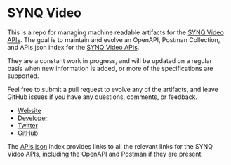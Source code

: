 # SYNQ VideoThis is a repo for managing machine readable artifacts for the [SYNQ Video APIs](http://synq.fm). The goal is to maintain and evolve an OpenAPI, Postman Collection, and APIs.json index for the [SYNQ Video APIs](http://synq.fm).They are a constant work in progress, and will be updated on a regular basis when new information is added, or more of the specifications are supported.Feel free to submit a pull request to evolve any of the artifacts, and leave GitHub issues if you have any questions, comments, or feedback.- [Website](http://synq.fm)- [Developer](http://synq.fm)- [Twitter](https://twitter.com/synqfm)- [GitHub](https://github.com/SYNQfm)The [APIs.json](https://github.com/api-evangelist/synq-video/blob/master/apis.json) index provides links to all the relevant links for the SYNQ Video APIs, including the OpenAPI and Postman if they are present.